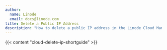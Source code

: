 ```yaml
---
author:
  name: Linode
  email: docs@linode.com
title: Delete a Public IP Address
description: "How to delete a public IP address in the Linode Cloud Manager."
---
```


{{< content "cloud-delete-ip-shortguide" >}}
